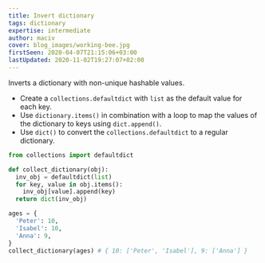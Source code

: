 ```yaml
---
title: Invert dictionary
tags: dictionary
expertise: intermediate
author: maciv
cover: blog_images/working-bee.jpg
firstSeen: 2020-04-07T21:15:06+03:00
lastUpdated: 2020-11-02T19:27:07+02:00
---
```


Inverts a dictionary with non-unique hashable values.

- Create a `collections.defaultdict` with `list` as the default value for each key.
- Use `dictionary.items()` in combination with a loop to map the values of the dictionary to keys using `dict.append()`.
- Use `dict()` to convert the `collections.defaultdict` to a regular dictionary.

```py
from collections import defaultdict

def collect_dictionary(obj):
  inv_obj = defaultdict(list)
  for key, value in obj.items():
    inv_obj[value].append(key)
  return dict(inv_obj)
```

```py
ages = {
  'Peter': 10,
  'Isabel': 10,
  'Anna': 9,
}
collect_dictionary(ages) # { 10: ['Peter', 'Isabel'], 9: ['Anna'] }
```

